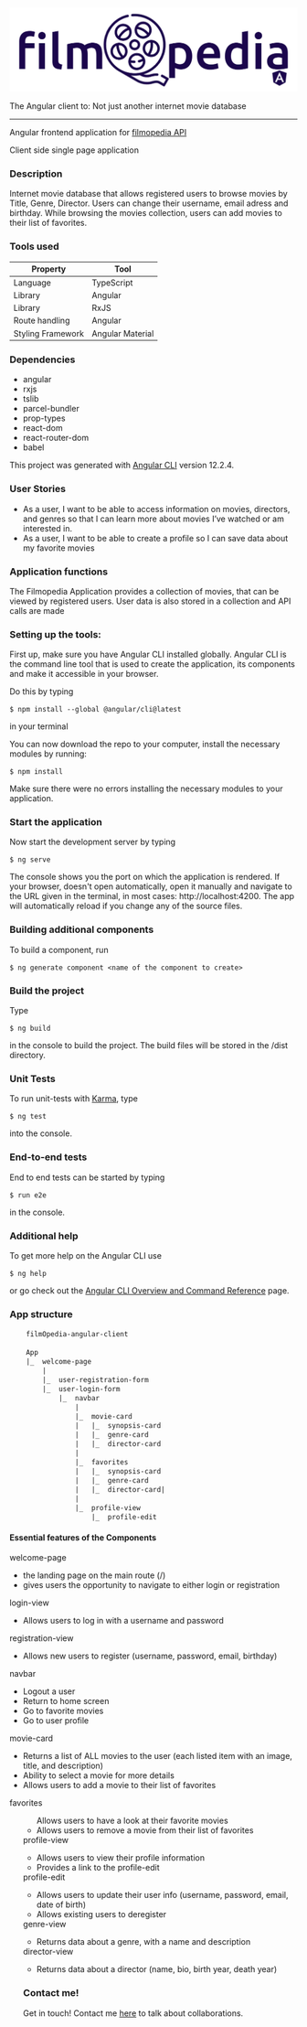 ![alt filmOpediaAngularLogo](https://github.com/danielvonboros/filmopedia-angular-client/blob/master/src/assets/filmOpediaAngularLogo.png?raw=true)

<p>The Angular client to: Not just another internet movie database</p>

<hr>

<p>Angular frontend application for <a href="https://github.com/danielvonboros/filmOpedia">filmopedia API</a></p>
<p>Client side single page application</p>

### Description

Internet movie database that allows registered users to browse movies by Title, Genre, Director.
Users can change their username, email adress and birthday. While browsing the movies collection, users can add movies to their list of favorites.

### Tools used

| Property          | Tool             |
| ----------------- | ---------------- |
| Language          | TypeScript       |
| Library           | Angular          |
| Library           | RxJS             |
| Route handling    | Angular          |
| Styling Framework | Angular Material |

### Dependencies

<ul>
<li>angular</li>
<li>rxjs</li>
<li>tslib</li>
<li>parcel-bundler</li>
<li>prop-types</li>
<li>react-dom</li>
<li>react-router-dom</li>
<li>babel</li>
</ul>

This project was generated with [Angular CLI](https://github.com/angular/angular-cli) version 12.2.4.

### User Stories

<ul>
<li>As a user, I want to be able to access information on movies, directors, and genres so that I
can learn more about movies I’ve watched or am interested in.</li>
<li>As a user, I want to be able to create a profile so I can save data about my favorite movies</li>
</ul>

### Application functions

The Filmopedia Application provides a collection of movies, that can be viewed by registered users. User data is also stored in a collection and API calls are made

### Setting up the tools:

First up, make sure you have Angular CLI installed globally. Angular CLI is the command line tool that is used to create the application, its components and make it accessible in your browser.

Do this by typing

```
$ npm install --global @angular/cli@latest
```

in your terminal

You can now download the repo to your computer, install the necessary modules by running:

```
$ npm install
```

Make sure there were no errors installing the necessary modules to your application.

### Start the application

Now start the development server by typing

```
$ ng serve
```

The console shows you the port on which the application is rendered. If your browser, doesn't open automatically, open it manually and navigate to the URL given in the terminal, in most cases: http://localhost:4200.
The app will automatically reload if you change any of the source files.

### Building additional components

To build a component, run

```
$ ng generate component <name of the component to create>
```

### Build the project

Type

```
$ ng build
```

in the console to build the project. The build files will be stored in the /dist directory.

### Unit Tests

To run unit-tests with [Karma](https://karma-runner.github.io), type

```
$ ng test
```

into the console.

### End-to-end tests

End to end tests can be started by typing

```
$ run e2e
```

in the console.

### Additional help

To get more help on the Angular CLI use

```
$ ng help
```

or go check out the [Angular CLI Overview and Command Reference](https://angular.io/cli) page.

### App structure

```
    filmOpedia-angular-client

    App
    |_  welcome-page
        |
        |_  user-registration-form
        |_  user-login-form
            |_  navbar
                |
                |_  movie-card
                |   |_  synopsis-card
                |   |_  genre-card
                |   |_  director-card
                |
                |_  favorites
                |   |_  synopsis-card
                |   |_  genre-card
                |   |_  director-card|
                |
                |_  profile-view
                    |_  profile-edit

```

#### Essential features of the Components

welcome-page

<ul>
<li>the landing page on the main route (/)</li>
<li>gives users the opportunity to navigate to either login or registration</li>
</ul>
login-view
<ul>
<li>Allows users to log in with a username and password</li>
</ul>
registration-view
<ul>
<li>Allows new users to register (username, password, email, birthday)</li>
</ul>
navbar
<ul>
<li>Logout a user</li>
<li>Return to home screen</li>
<li>Go to favorite movies</li>
<li>Go to user profile</li>
</ul>
movie-card
<ul>
<li>Returns a list of ALL movies to the user (each listed item with an image, title, and description)</li>
<li>Ability to select a movie for more details</li>
<li>Allows users to add a movie to their list of favorites</li>
</ul>
favorites
<ul>
<ul>Allows users to have a look at their favorite movies</li>
<li>Allows users to remove a movie from their list of favorites</li>
</ul>
profile-view
<ul>
<li>Allows users to view their profile information</li>
<li>Provides a link to the profile-edit</li>
</ul>
profile-edit
<ul>
<li>Allows users to update their user info (username, password, email, date of birth)</li>
<li>Allows existing users to deregister</li>
</ul>
genre-view
<ul>
<li>Returns data about a genre, with a name and description</li>
</ul>
director-view
<ul>
<li>Returns data about a director (name, bio, birth year, death year)</li>
</ul>

### Contact me!

Get in touch! Contact me <a href="https://linkedin.com/in/daniel-von-boros-92878a186">here</a> to talk about collaborations.
